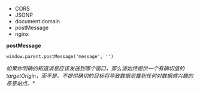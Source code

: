 - CORS
- JSONP
- document.domain
- postMessage
- nginx

**postMessage**

```
window.parent.postMessage('message', '')
```

**如果你明确的知道消息应该发送到哪个窗口，那么请始终提供一个有确切值的targetOrigin，而不是*。不提供确切的目标将导致数据泄露到任何对数据感兴趣的恶意站点。**